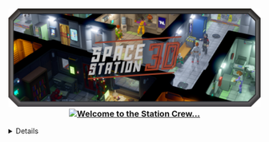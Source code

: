 <h3 align="center">
    <img src="profile/SS3DBanner7b.png" alt="SS3D">
    <a href="https://git.io/typing-svg"><img src="https://readme-typing-svg.demolab.com?font=Orbitron&weight=600&size=25&duration=2500&pause=1000&color=B33225&center=true&vCenter=true&multiline=true&repeat=true&width=420&height=75&lines=Welcome+to+the+station+crew.;Please+enjoy+your+stay!" alt="Welcome to the Station Crew..." /></a>
</h3>

<details>
  <h1><summary  align="center">About</summary></h1>
<p  align="center">
content
</p>
</details>
